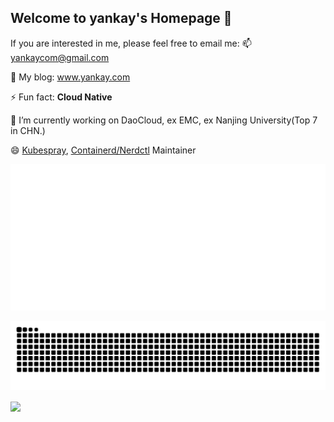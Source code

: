 ## Welcome to yankay's Homepage 👋 

If you are interested in me, please feel free to email me:  📫 yankaycom@gmail.com

🌱 My blog: www.yankay.com  

⚡ Fun fact: **Cloud Native**    

🔭 I’m currently working on DaoCloud, ex EMC, ex Nanjing University(Top 7 in CHN.)

😄 [Kubespray](https://github.com/kubernetes-sigs/kubespray), [Containerd/Nerdctl](https://github.com/containerd/nerdctl) Maintainer

![Metrics](https://github.com/yankay/yankay/blob/main/github-metrics.svg)

![github contribution grid snake animation](https://raw.githubusercontent.com/yankay/yankay/output/github-contribution-grid-snake.svg)

<a href="https://github.com/yankay">
  <img align="center" src="https://github-readme-stats.vercel.app/api?username=yankay&show_icons=true" />
</a>


